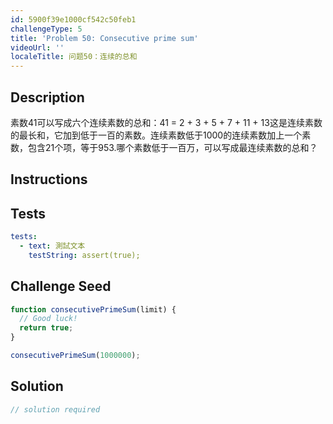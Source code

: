 ```yaml
---
id: 5900f39e1000cf542c50feb1
challengeType: 5
title: 'Problem 50: Consecutive prime sum'
videoUrl: ''
localeTitle: 问题50：连续的总和
---
```


## Description
<section id="description">素数41可以写成六个连续素数的总和：41 = 2 + 3 + 5 + 7 + 11 + 13这是连续素数的最长和，它加到低于一百的素数。连续素数低于1000的连续素数加上一个素数，包含21个项，等于953.哪个素数低于一百万，可以写成最连续素数的总和？ </section>

## Instructions
<section id="instructions">
</section>

## Tests
<section id='tests'>

```yml
tests:
  - text: 測試文本
    testString: assert(true);

```

</section>

## Challenge Seed
<section id='challengeSeed'>

<div id='js-seed'>

```js
function consecutivePrimeSum(limit) {
  // Good luck!
  return true;
}

consecutivePrimeSum(1000000);

```

</div>



</section>

## Solution
<section id='solution'>

```js
// solution required
```
</section>
